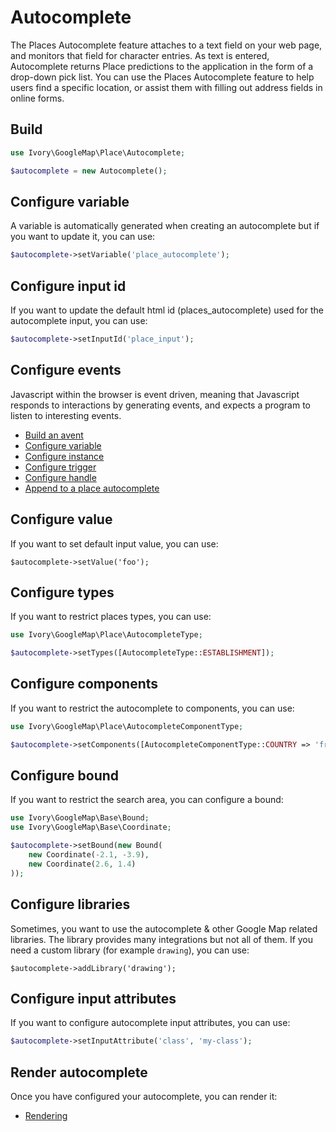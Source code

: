 # Autocomplete

The Places Autocomplete feature attaches to a text field on your web page, and monitors that field for character
entries. As text is entered, Autocomplete returns Place predictions to the application in the form of a drop-down pick
list. You can use the Places Autocomplete feature to help users find a specific location, or assist them with filling
out address fields in online forms.

## Build

``` php
use Ivory\GoogleMap\Place\Autocomplete;

$autocomplete = new Autocomplete();
```

## Configure variable

A variable is automatically generated when creating an autocomplete but if you want to update it, you can use:

``` php
$autocomplete->setVariable('place_autocomplete');
```

## Configure input id

If you want to update the default html id (places_autocomplete) used for the autocomplete input, you can use:

``` php
$autocomplete->setInputId('place_input');
```

## Configure events

Javascript within the browser is event driven, meaning that Javascript responds to interactions by generating events, 
and expects a program to listen to interesting events.

 - [Build an avent](/doc/event.md#build)
 - [Configure variable](/doc/event.md#configure-variable)
 - [Configure instance](/doc/event.md#configure-instance)
 - [Configure trigger](/doc/event.md#configure-trigger)
 - [Configure handle](/doc/event.md#configure-handle)
 - [Append to a place autocomplete](/doc/event.md#append-to-a-place-autocomplete)

## Configure value

If you want to set default input value, you can use:

``` pphp
$autocomplete->setValue('foo');
```

## Configure types

If you want to restrict places types, you can use:

``` php
use Ivory\GoogleMap\Place\AutocompleteType;

$autocomplete->setTypes([AutocompleteType::ESTABLISHMENT]);
```

## Configure components

If you want to restrict the autocomplete to components, you can use:

``` php
use Ivory\GoogleMap\Place\AutocompleteComponentType;

$autocomplete->setComponents([AutocompleteComponentType::COUNTRY => 'fr']);
```

## Configure bound

If you want to restrict the search area, you can configure a bound: 

``` php
use Ivory\GoogleMap\Base\Bound;
use Ivory\GoogleMap\Base\Coordinate;

$autocomplete->setBound(new Bound(
    new Coordinate(-2.1, -3.9), 
    new Coordinate(2.6, 1.4)
));
```

## Configure libraries

Sometimes, you want to use the autocomplete & other Google Map related libraries. The library provides many 
integrations but not all of them. If you need a custom library (for example `drawing`), you can use:

```
$autocomplete->addLibrary('drawing');
```

## Configure input attributes

If you want to configure autocomplete input attributes, you can use:

``` php
$autocomplete->setInputAttribute('class', 'my-class');
```

## Render autocomplete

Once you have configured your autocomplete, you can render it:

- [Rendering](/doc/helper/index.md)
